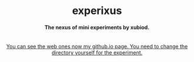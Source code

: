 <div align="center">
<h1>experixus</h1>
<h4>The nexus of mini experiments by xubiod.</h4>
  <br>
  <a href="https://xubiod.github.io/experixus/web/">You can see the web ones now my github.io page. You need to change the directory yourself for the experiment.</a>
</div>
